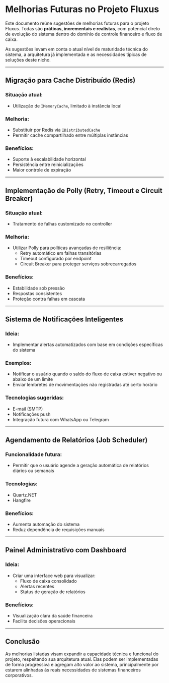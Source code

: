 # Melhorias Futuras no Projeto Fluxus

Este documento reúne sugestões de melhorias futuras para o projeto Fluxus. Todas são **práticas, incrementais e realistas**, com potencial direto de evolução do sistema dentro do domínio de controle financeiro e fluxo de caixa.

As sugestões levam em conta o atual nível de maturidade técnica do sistema, a arquitetura já implementada e as necessidades típicas de soluções deste nicho.

---

## Migração para Cache Distribuído (Redis)

### Situação atual:
- Utilização de `IMemoryCache`, limitado à instância local

### Melhoria:
- Substituir por Redis via `IDistributedCache`
- Permitir cache compartilhado entre múltiplas instâncias

### Benefícios:
- Suporte à escalabilidade horizontal
- Persistência entre reinicializações
- Maior controle de expiração

---

## Implementação de Polly (Retry, Timeout e Circuit Breaker)

### Situação atual:
- Tratamento de falhas customizado no controller

### Melhoria:
- Utilizar Polly para políticas avançadas de resiliência:
  - Retry automático em falhas transitórias
  - Timeout configurado por endpoint
  - Circuit Breaker para proteger serviços sobrecarregados

### Benefícios:
- Estabilidade sob pressão
- Respostas consistentes
- Proteção contra falhas em cascata

---

## Sistema de Notificações Inteligentes

### Ideia:
- Implementar alertas automatizados com base em condições específicas do sistema

### Exemplos:
- Notificar o usuário quando o saldo do fluxo de caixa estiver negativo ou abaixo de um limite
- Enviar lembretes de movimentações não registradas até certo horário

### Tecnologias sugeridas:
- E-mail (SMTP)
- Notificações push
- Integração futura com WhatsApp ou Telegram

---

## Agendamento de Relatórios (Job Scheduler)

### Funcionalidade futura:
- Permitir que o usuário agende a geração automática de relatórios diários ou semanais

### Tecnologias:
- Quartz.NET
- Hangfire

### Benefícios:
- Aumenta automação do sistema
- Reduz dependência de requisições manuais

---

## Painel Administrativo com Dashboard

### Ideia:
- Criar uma interface web para visualizar:
  - Fluxo de caixa consolidado
  - Alertas recentes
  - Status de geração de relatórios

### Benefícios:
- Visualização clara da saúde financeira
- Facilita decisões operacionais


---

## Conclusão

As melhorias listadas visam expandir a capacidade técnica e funcional do projeto, respeitando sua arquitetura atual. Elas podem ser implementadas de forma progressiva e agregam alto valor ao sistema, principalmente por estarem alinhadas às reais necessidades de sistemas financeiros corporativos.
